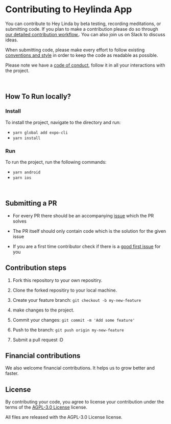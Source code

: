 # Contributing to Heylinda App


You can contribute to Hey Linda by beta testing, recording meditations, or submitting code.
If you plan to make a contribution please do so through [our detailed contribution workflow.](#contribution-steps). You can also join us on Slack to discuss ideas.


When submitting code, please make every effort to follow existing [conventions and style](https://github.com/heylinda/heylinda-app/blob/main/STYLEGUIDE.md) in order to keep the code as readable as possible. 




Please note we have a [code of conduct](https://github.com/heylinda/heylinda-app/blob/main/CODE_OF_CONDUCT.md), follow it in all your interactions with the project.




<br>




## How To Run locally?
### Install

To install the project, navigate to the directory and run:

- `yarn global add expo-cli`
- `yarn install`

### Run

To run the project, run the following commands:

- `yarn android`
- `yarn ios`





<br>







## Submitting a PR

- For every PR there should be an accompanying [issue](https://github.com/heylinda/heylinda-app/issues) which the PR solves

- The PR itself should only contain code which is the solution for the given issue

- If you are a first time contributor check if there is a [good first issue](https://github.com/heylinda/heylinda-app/labels/good%20first%20issue) for you




## Contribution steps




1. Fork this repository to your own repositiry. 

2. Clone the forked repositiry to your local machine.

3. Create your feature branch: `git checkout -b my-new-feature`

4. make changes to the project.

5. Commit your changes: `git commit -m 'Add some feature'`

6. Push to the branch: `git push origin my-new-feature`

7. Submit a pull request :D







## Financial contributions

We also welcome financial contributions. It helps us to grow better and faster.




## License




By contributing your code, you agree to license your contribution under the terms of the [AGPL-3.0 License](https://github.com/heylinda/heylinda-app/blob/main/LICENSE) license.

All files are released with the AGPL-3.0 License license.